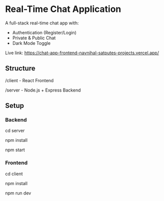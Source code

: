 # Real-Time Chat Application

A full-stack real-time chat app with:

- Authentication (Register/Login)
- Private & Public Chat
- Dark Mode Toggle

Live link: https://chat-app-frontend-navnihal-satputes-projects.vercel.app/

## Structure
/client - React Frontend

/server - Node.js + Express Backend

## Setup

### Backend
cd server

npm install

npm start

### Frontend
cd client

npm install

npm run dev